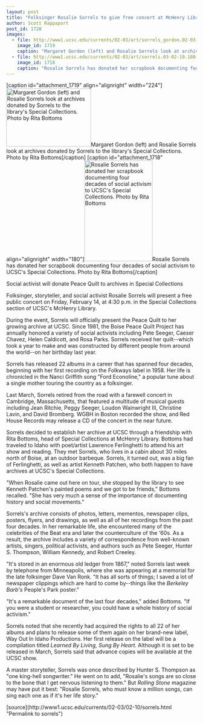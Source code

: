 ```yaml
---
layout: post
title: "Folksinger Rosalie Sorrels to give free concert at McHenry Library"
author: Scott Rappaport
post_id: 1720
images:
  - file: http://www1.ucsc.edu/currents/02-03/art/sorrels_gordon.02-03-10.224.jpg
    image_id: 1719
    caption: "Margaret Gordon (left) and Rosalie Sorrels look at archives donated by Sorrels to the library's Special Collections. Photo by Rita Bottoms"
  - file: http://www1.ucsc.edu/currents/02-03/art/sorrels.03-02-10.180.jpg
    image_id: 1718
    caption: "Rosalie Sorrels has donated her scrapbook documenting four decades of social activism to UCSC's Special Collections. Photo by Rita Bottoms"
---
```


[caption id="attachment_1719" align="alignright" width="224"]<a href="http://localhost/mysite/wp-content/uploads/2003/02/sorrels_gordon.02-03-10.224.jpg"><img class="size-full wp-image-1719" src="http://localhost/mysite/wp-content/uploads/2003/02/sorrels_gordon.02-03-10.224.jpg" alt="Margaret Gordon (left) and Rosalie Sorrels look at archives donated by Sorrels to the library's Special Collections. Photo by Rita Bottoms" width="224" height="154" /></a>Margaret Gordon (left) and Rosalie Sorrels look at archives donated by Sorrels to the library's Special Collections. Photo by Rita Bottoms[/caption]
[caption id="attachment_1718" align="alignright" width="180"]<a href="http://localhost/mysite/wp-content/uploads/2003/02/sorrels.03-02-10.180.jpg"><img class="size-full wp-image-1718" src="http://localhost/mysite/wp-content/uploads/2003/02/sorrels.03-02-10.180.jpg" alt="Rosalie Sorrels has donated her scrapbook documenting four decades of social activism to UCSC's Special Collections. Photo by Rita Bottoms" width="180" height="266" /></a>Rosalie Sorrels has donated her scrapbook documenting four decades of social activism to UCSC's Special Collections. Photo by Rita Bottoms[/caption]
<p class="sectionheadblack">
  Social activist will donate Peace Quilt to archives in Special Collections
</p>
<p>
  Folksinger, storyteller, and social activist Rosalie Sorrels will present a free public concert on Friday, February 14, at 4:30 p.m. in the Special Collections section of UCSC's McHenry Library.
</p>
<p>
  During the event, Sorrels will officially present the Peace Quilt to her growing archive at UCSC. Since 1981, the Boise Peace Quilt Project has annually honored a variety of social activists including Pete Seeger, Caeser Chavez, Helen Caldicott, and Rosa Parks. Sorrels received her quilt--which took a year to make and was constructed by different people from around the world--on her birthday last year.<br>
</p>
<p>
  Sorrels has released 22 albums in a career that has spanned four decades, beginning with her first recording on the Folkways label in 1958. Her life is chronicled in the Nanci Griffith song "Ford Econoline," a popular tune about a single mother touring the country as a folksinger.<br>
</p>
<p>
  Last March, Sorrels retired from the road with a farewell concert in Cambridge, Massachusetts, that featured a multitude of musical guests including Jean Ritchie, Peggy Seeger, Loudon Wainwright III, Christine Lavin, and David Bromberg. WGBH in Boston recorded the show, and Red House Records may release a CD of the concert in the near future.<br>
</p>
<p>
  Sorrels decided to establish her archive at UCSC through a friendship with Rita Bottoms, head of Special Collections at McHenry Library. Bottoms had traveled to Idaho with poet/artist Lawrence Ferlinghetti to attend his art show and reading. They met Sorrels, who lives in a cabin about 30 miles north of Boise, at an outdoor barbeque. Sorrels, it turned out, was a big fan of Ferlinghetti, as well as artist Kenneth Patchen, who both happen to have archives at UCSC's Special Collections.<br>
</p>
<p>
  "When Rosalie came out here on tour, she stopped by the library to see Kenneth Patchen's painted poems and we got to be friends," Bottoms recalled. "She has very much a sense of the importance of documenting history and social movements."<br>
</p>
<p>
  Sorrels's archive consists of photos, letters, mementos, newspaper clips, posters, flyers, and drawings, as well as all of her recordings from the past four decades. In her remarkable life, she encountered many of the celebrities of the Beat era and later the counterculture of the '60s. As a result, the archive includes a variety of correspondence from well-known artists, singers, political activists, and authors such as Pete Seeger, Hunter S. Thompson, William Kennedy, and Robert Creeley.<br>
</p>
<p>
  "It's stored in an enormous old ledger from 1867," noted Sorrels last week by telephone from Minneapolis, where she was appearing at a memorial for the late folksinger Dave Van Ronk. "It has all sorts of things; I saved a lot of newspaper clippings which are hard to come by--things like the <i>Berkeley Barb's</i> People's Park poster."<br>
</p>
<p>
  "It's a remarkable document of the last four decades," added Bottoms. "If you were a student or researcher, you could have a whole history of social activism."<br>
</p>
<p>
  Sorrels noted that she recently had acquired the rights to all 22 of her albums and plans to release some of them again on her brand-new label, Way Out In Idaho Productions. Her first release on the label will be a compilation titled <i>Learned By Living, Sung By Heart.</i> Although it is set to be released in March, Sorrels said that advance copies will be available at the UCSC show.<br>
</p>
<p>
  A master storyteller, Sorrels was once described by Hunter S. Thompson as "one king-hell songwriter." He went on to add, "Rosalie's songs are so close to the bone that I get nervous listening to them." But <i>Rolling Stone</i> magazine may have put it best: "Rosalie Sorrels, who must know a million songs, can sing each one as if it's her life story."<br>
</p>
[source](http://www1.ucsc.edu/currents/02-03/02-10/sorrels.html "Permalink to sorrels")

